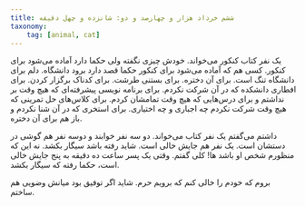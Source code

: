 ```yaml
---
title: ششم خرداد هزار و چهارصد و دو: شانزده و چهل دقیقه
taxonomy:
    tag: [animal, cat]
---
```


یک نفر کتاب کنکور می‌خواند. خودش چیزی نگفته ولی حکما دارد آماده می‌شود برای کنکور. کسی هم که آماده می‌شود برای کنکور حکما قصد دارد برود دانشگاه. دلم برای دانشگاه تنگ است. برای آن دختره. برای بستنی طرشت. برای کدناک برگزار کردن. برای افطاری دانشکده که در آن شرکت نکردم. برای برنامه نویسی پیشرفته‌ای که هیچ وقت بر نداشتم و برای درس‌هایی که هیچ وقت تمامشان کردم. برای کلاس‌های حل تمرینی که هیچ وقت شرکت نکردم چه اجباری و چه اختیاری. برای استخری که در آن شنا نکردم و باز هم برای آن دختره.

داشتم می‌گفتم یک نفر کتاب می‌خواند. دو سه نفر خوابند و دوسه نفر هم گوشی در دستشان است. یک نفر هم جایش خالی است. شاید رفته باشد سیگار بکشد. نه این که منظورم شخص او باشد ها! کلی گفتم. وقتی یک پسر ساعت ده دقیقه به پنج جایش خالی است، حکما رفته که سیگار بکشد.

بروم که خودم را خالی کنم که برویم حرم‌. شاید اگر توفیق بود میانش وضویی هم ساختم.